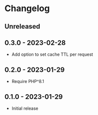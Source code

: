 # Changelog

<!-- There is always Unreleased section on the top. Subsections (Added, Changed, Fixed, Removed) should be added as needed. -->

## Unreleased

## 0.3.0 - 2023-02-28
- Add option to set cache TTL per request

## 0.2.0 - 2023-01-29
- Require PHP^8.1

## 0.1.0 - 2023-01-29
- Initial release
